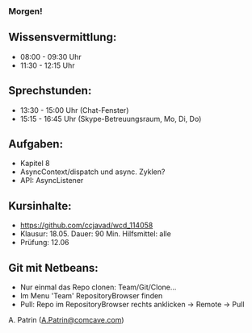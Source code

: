 ### Morgen!

## Wissensvermittlung:
- 08:00 - 09:30 Uhr
- 11:30 - 12:15 Uhr

## Sprechstunden:
- 13:30 - 15:00 Uhr (Chat-Fenster)
- 15:15 - 16:45 Uhr (Skype-Betreuungsraum, Mo, Di, Do)

## Aufgaben:

- Kapitel 8
- AsyncContext/dispatch und async. Zyklen?
- API: AsyncListener

## Kursinhalte:
- https://github.com/ccjavad/wcd_114058
- Klausur: 18.05. Dauer: 90 Min. Hilfsmittel: alle
- Prüfung: 12.06

## Git mit Netbeans:
- Nur einmal das Repo clonen: Team/Git/Clone...
- Im Menu 'Team' RepositoryBrowser finden
- Pull: Repo im RepositoryBrowser rechts anklicken -> Remote -> Pull


A. Patrin (A.Patrin@comcave.com)

